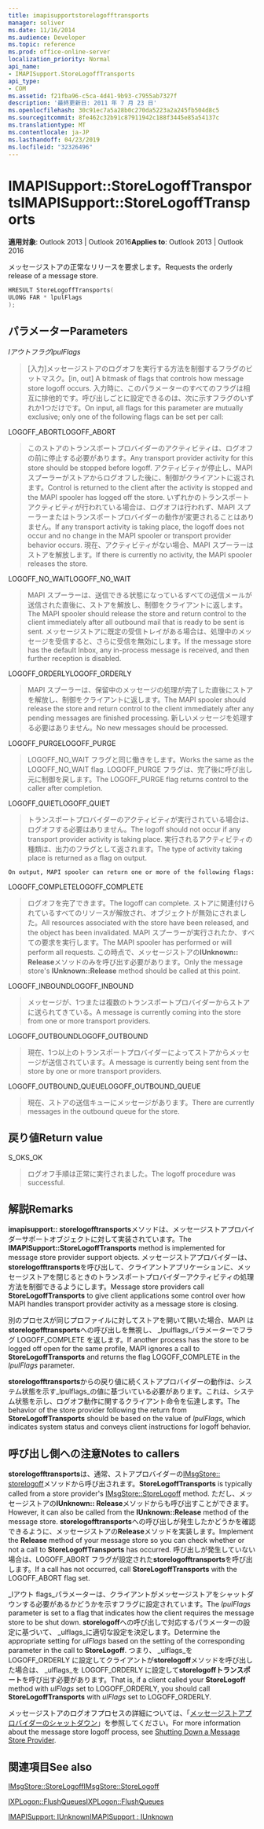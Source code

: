 ```yaml
---
title: imapisupportstorelogofftransports
manager: soliver
ms.date: 11/16/2014
ms.audience: Developer
ms.topic: reference
ms.prod: office-online-server
localization_priority: Normal
api_name:
- IMAPISupport.StoreLogoffTransports
api_type:
- COM
ms.assetid: f21fba96-c5ca-4d41-9b93-c7955ab7327f
description: '最終更新日: 2011 年 7 月 23 日'
ms.openlocfilehash: 30c91ec7a5a28b0c270da5223a2a245fb504d8c5
ms.sourcegitcommit: 8fe462c32b91c87911942c188f3445e85a54137c
ms.translationtype: MT
ms.contentlocale: ja-JP
ms.lasthandoff: 04/23/2019
ms.locfileid: "32326496"
---
```

# <a name="imapisupportstorelogofftransports"></a><span data-ttu-id="57c58-103">IMAPISupport::StoreLogoffTransports</span><span class="sxs-lookup"><span data-stu-id="57c58-103">IMAPISupport::StoreLogoffTransports</span></span>

  
  
<span data-ttu-id="57c58-104">**適用対象**: Outlook 2013 | Outlook 2016</span><span class="sxs-lookup"><span data-stu-id="57c58-104">**Applies to**: Outlook 2013 | Outlook 2016</span></span> 
  
<span data-ttu-id="57c58-105">メッセージストアの正常なリリースを要求します。</span><span class="sxs-lookup"><span data-stu-id="57c58-105">Requests the orderly release of a message store.</span></span>
  
```cpp
HRESULT StoreLogoffTransports(
ULONG FAR * lpulFlags
);
```

## <a name="parameters"></a><span data-ttu-id="57c58-106">パラメーター</span><span class="sxs-lookup"><span data-stu-id="57c58-106">Parameters</span></span>

 <span data-ttu-id="57c58-107">_lアウトフラグ_</span><span class="sxs-lookup"><span data-stu-id="57c58-107">_lpulFlags_</span></span>
  
> <span data-ttu-id="57c58-108">[入力]メッセージストアのログオフを実行する方法を制御するフラグのビットマスク。</span><span class="sxs-lookup"><span data-stu-id="57c58-108">[in, out] A bitmask of flags that controls how message store logoff occurs.</span></span> <span data-ttu-id="57c58-109">入力時に、このパラメーターのすべてのフラグは相互に排他的です。呼び出しごとに設定できるのは、次に示すフラグのいずれか1つだけです。</span><span class="sxs-lookup"><span data-stu-id="57c58-109">On input, all flags for this parameter are mutually exclusive; only one of the following flags can be set per call:</span></span>
    
<span data-ttu-id="57c58-110">LOGOFF_ABORT</span><span class="sxs-lookup"><span data-stu-id="57c58-110">LOGOFF_ABORT</span></span> 
  
> <span data-ttu-id="57c58-111">このストアのトランスポートプロバイダーのアクティビティは、ログオフの前に停止する必要があります。</span><span class="sxs-lookup"><span data-stu-id="57c58-111">Any transport provider activity for this store should be stopped before logoff.</span></span> <span data-ttu-id="57c58-112">アクティビティが停止し、MAPI スプーラーがストアからログオフした後に、制御がクライアントに返されます。</span><span class="sxs-lookup"><span data-stu-id="57c58-112">Control is returned to the client after the activity is stopped and the MAPI spooler has logged off the store.</span></span> <span data-ttu-id="57c58-113">いずれかのトランスポートアクティビティが行われている場合は、ログオフは行われず、MAPI スプーラーまたはトランスポートプロバイダーの動作が変更されることはありません。</span><span class="sxs-lookup"><span data-stu-id="57c58-113">If any transport activity is taking place, the logoff does not occur and no change in the MAPI spooler or transport provider behavior occurs.</span></span> <span data-ttu-id="57c58-114">現在、アクティビティがない場合、MAPI スプーラーはストアを解放します。</span><span class="sxs-lookup"><span data-stu-id="57c58-114">If there is currently no activity, the MAPI spooler releases the store.</span></span> 
    
<span data-ttu-id="57c58-115">LOGOFF_NO_WAIT</span><span class="sxs-lookup"><span data-stu-id="57c58-115">LOGOFF_NO_WAIT</span></span> 
  
> <span data-ttu-id="57c58-116">MAPI スプーラーは、送信できる状態になっているすべての送信メールが送信された直後に、ストアを解放し、制御をクライアントに返します。</span><span class="sxs-lookup"><span data-stu-id="57c58-116">The MAPI spooler should release the store and return control to the client immediately after all outbound mail that is ready to be sent is sent.</span></span> <span data-ttu-id="57c58-117">メッセージストアに既定の受信トレイがある場合は、処理中のメッセージを受信すると、さらに受信を無効にします。</span><span class="sxs-lookup"><span data-stu-id="57c58-117">If the message store has the default Inbox, any in-process message is received, and then further reception is disabled.</span></span> 
    
<span data-ttu-id="57c58-118">LOGOFF_ORDERLY</span><span class="sxs-lookup"><span data-stu-id="57c58-118">LOGOFF_ORDERLY</span></span> 
  
> <span data-ttu-id="57c58-119">MAPI スプーラーは、保留中のメッセージの処理が完了した直後にストアを解放し、制御をクライアントに返します。</span><span class="sxs-lookup"><span data-stu-id="57c58-119">The MAPI spooler should release the store and return control to the client immediately after any pending messages are finished processing.</span></span> <span data-ttu-id="57c58-120">新しいメッセージを処理する必要はありません。</span><span class="sxs-lookup"><span data-stu-id="57c58-120">No new messages should be processed.</span></span> 
    
<span data-ttu-id="57c58-121">LOGOFF_PURGE</span><span class="sxs-lookup"><span data-stu-id="57c58-121">LOGOFF_PURGE</span></span> 
  
> <span data-ttu-id="57c58-122">LOGOFF_NO_WAIT フラグと同じ働きをします。</span><span class="sxs-lookup"><span data-stu-id="57c58-122">Works the same as the LOGOFF_NO_WAIT flag.</span></span> <span data-ttu-id="57c58-123">LOGOFF_PURGE フラグは、完了後に呼び出し元に制御を戻します。</span><span class="sxs-lookup"><span data-stu-id="57c58-123">The LOGOFF_PURGE flag returns control to the caller after completion.</span></span> 
    
<span data-ttu-id="57c58-124">LOGOFF_QUIET</span><span class="sxs-lookup"><span data-stu-id="57c58-124">LOGOFF_QUIET</span></span> 
  
> <span data-ttu-id="57c58-125">トランスポートプロバイダーのアクティビティが実行されている場合は、ログオフする必要はありません。</span><span class="sxs-lookup"><span data-stu-id="57c58-125">The logoff should not occur if any transport provider activity is taking place.</span></span> <span data-ttu-id="57c58-126">実行されるアクティビティの種類は、出力のフラグとして返されます。</span><span class="sxs-lookup"><span data-stu-id="57c58-126">The type of activity taking place is returned as a flag on output.</span></span>
    
    On output, MAPI spooler can return one or more of the following flags:
    
<span data-ttu-id="57c58-127">LOGOFF_COMPLETE</span><span class="sxs-lookup"><span data-stu-id="57c58-127">LOGOFF_COMPLETE</span></span> 
  
> <span data-ttu-id="57c58-128">ログオフを完了できます。</span><span class="sxs-lookup"><span data-stu-id="57c58-128">The logoff can complete.</span></span> <span data-ttu-id="57c58-129">ストアに関連付けられているすべてのリソースが解放され、オブジェクトが無効にされました。</span><span class="sxs-lookup"><span data-stu-id="57c58-129">All resources associated with the store have been released, and the object has been invalidated.</span></span> <span data-ttu-id="57c58-130">MAPI スプーラーが実行されたか、すべての要求を実行します。</span><span class="sxs-lookup"><span data-stu-id="57c58-130">The MAPI spooler has performed or will perform all requests.</span></span> <span data-ttu-id="57c58-131">この時点で、メッセージストアの**IUnknown:: Release**メソッドのみを呼び出す必要があります。</span><span class="sxs-lookup"><span data-stu-id="57c58-131">Only the message store's **IUnknown::Release** method should be called at this point.</span></span> 
    
<span data-ttu-id="57c58-132">LOGOFF_INBOUND</span><span class="sxs-lookup"><span data-stu-id="57c58-132">LOGOFF_INBOUND</span></span> 
  
> <span data-ttu-id="57c58-133">メッセージが、1つまたは複数のトランスポートプロバイダーからストアに送られてきている。</span><span class="sxs-lookup"><span data-stu-id="57c58-133">A message is currently coming into the store from one or more transport providers.</span></span> 
    
<span data-ttu-id="57c58-134">LOGOFF_OUTBOUND</span><span class="sxs-lookup"><span data-stu-id="57c58-134">LOGOFF_OUTBOUND</span></span> 
  
> <span data-ttu-id="57c58-135">現在、1つ以上のトランスポートプロバイダーによってストアからメッセージが送信されています。</span><span class="sxs-lookup"><span data-stu-id="57c58-135">A message is currently being sent from the store by one or more transport providers.</span></span> 
    
<span data-ttu-id="57c58-136">LOGOFF_OUTBOUND_QUEUE</span><span class="sxs-lookup"><span data-stu-id="57c58-136">LOGOFF_OUTBOUND_QUEUE</span></span> 
  
> <span data-ttu-id="57c58-137">現在、ストアの送信キューにメッセージがあります。</span><span class="sxs-lookup"><span data-stu-id="57c58-137">There are currently messages in the outbound queue for the store.</span></span>
    
## <a name="return-value"></a><span data-ttu-id="57c58-138">戻り値</span><span class="sxs-lookup"><span data-stu-id="57c58-138">Return value</span></span>

<span data-ttu-id="57c58-139">S_OK</span><span class="sxs-lookup"><span data-stu-id="57c58-139">S_OK</span></span> 
  
> <span data-ttu-id="57c58-140">ログオフ手順は正常に実行されました。</span><span class="sxs-lookup"><span data-stu-id="57c58-140">The logoff procedure was successful.</span></span>
    
## <a name="remarks"></a><span data-ttu-id="57c58-141">解説</span><span class="sxs-lookup"><span data-stu-id="57c58-141">Remarks</span></span>

<span data-ttu-id="57c58-142">**imapisupport:: storelogofftransports**メソッドは、メッセージストアプロバイダーサポートオブジェクトに対して実装されています。</span><span class="sxs-lookup"><span data-stu-id="57c58-142">The **IMAPISupport::StoreLogoffTransports** method is implemented for message store provider support objects.</span></span> <span data-ttu-id="57c58-143">メッセージストアプロバイダーは、 **storelogofftransports**を呼び出して、クライアントアプリケーションに、メッセージストアを閉じるときのトランスポートプロバイダーアクティビティの処理方法を制御できるようにします。</span><span class="sxs-lookup"><span data-stu-id="57c58-143">Message store providers call **StoreLogoffTransports** to give client applications some control over how MAPI handles transport provider activity as a message store is closing.</span></span> 
  
<span data-ttu-id="57c58-144">別のプロセスが同じプロファイルに対してストアを開いて開いた場合、MAPI は**storelogofftransports**への呼び出しを無視し、 _lpulflags_パラメーターでフラグ LOGOFF_COMPLETE を返します。</span><span class="sxs-lookup"><span data-stu-id="57c58-144">If another process has the store to be logged off open for the same profile, MAPI ignores a call to **StoreLogoffTransports** and returns the flag LOGOFF_COMPLETE in the  _lpulFlags_ parameter.</span></span> 
  
<span data-ttu-id="57c58-145">**storelogofftransports**からの戻り値に続くストアプロバイダーの動作は、システム状態を示す_lpulflags_の値に基づいている必要があります。これは、システム状態を示し、ログオフ動作に関するクライアント命令を伝達します。</span><span class="sxs-lookup"><span data-stu-id="57c58-145">The behavior of the store provider following the return from **StoreLogoffTransports** should be based on the value of  _lpulFlags_, which indicates system status and conveys client instructions for logoff behavior.</span></span> 
  
## <a name="notes-to-callers"></a><span data-ttu-id="57c58-146">呼び出し側への注意</span><span class="sxs-lookup"><span data-stu-id="57c58-146">Notes to callers</span></span>

 <span data-ttu-id="57c58-147">**storelogofftransports**は、通常、ストアプロバイダーの[IMsgStore:: storelogoff](imsgstore-storelogoff.md)メソッドから呼び出されます。</span><span class="sxs-lookup"><span data-stu-id="57c58-147">**StoreLogoffTransports** is typically called from a store provider's [IMsgStore::StoreLogoff](imsgstore-storelogoff.md) method.</span></span> <span data-ttu-id="57c58-148">ただし、メッセージストアの**IUnknown:: Release**メソッドからも呼び出すことができます。</span><span class="sxs-lookup"><span data-stu-id="57c58-148">However, it can also be called from the **IUnknown::Release** method of the message store.</span></span> <span data-ttu-id="57c58-149">**storelogofftransports**への呼び出しが発生したかどうかを確認できるように、メッセージストアの**Release**メソッドを実装します。</span><span class="sxs-lookup"><span data-stu-id="57c58-149">Implement the **Release** method of your message store so you can check whether or not a call to **StoreLogoffTransports** has occurred.</span></span> <span data-ttu-id="57c58-150">呼び出しが発生していない場合は、LOGOFF_ABORT フラグが設定された**storelogofftransports**を呼び出します。</span><span class="sxs-lookup"><span data-stu-id="57c58-150">If a call has not occurred, call **StoreLogoffTransports** with the LOGOFF_ABORT flag set.</span></span> 
  
<span data-ttu-id="57c58-151">_lアウト flags_パラメーターは、クライアントがメッセージストアをシャットダウンする必要があるかどうかを示すフラグに設定されています。</span><span class="sxs-lookup"><span data-stu-id="57c58-151">The  _lpulFlags_ parameter is set to a flag that indicates how the client requires the message store to be shut down.</span></span> <span data-ttu-id="57c58-152">**storelogoff**への呼び出しで対応するパラメーターの設定に基づいて、 _ulflags_に適切な設定を決定します。</span><span class="sxs-lookup"><span data-stu-id="57c58-152">Determine the appropriate setting for  _ulFlags_ based on the setting of the corresponding parameter in the call to **StoreLogoff**.</span></span> <span data-ttu-id="57c58-153">つまり、 _ulflags_を LOGOFF_ORDERLY に設定してクライアントが**storelogoff**メソッドを呼び出した場合は、 _ulflags_を LOGOFF_ORDERLY に設定して**storelogoffトランスポート**を呼び出す必要があります。</span><span class="sxs-lookup"><span data-stu-id="57c58-153">That is, if a client called your **StoreLogoff** method with  _ulFlags_ set to LOGOFF_ORDERLY, you should call **StoreLogoffTransports** with  _ulFlags_ set to LOGOFF_ORDERLY.</span></span> 
  
<span data-ttu-id="57c58-154">メッセージストアのログオフプロセスの詳細については、「[メッセージストアプロバイダーのシャットダウン](shutting-down-a-message-store-provider.md)」を参照してください。</span><span class="sxs-lookup"><span data-stu-id="57c58-154">For more information about the message store logoff process, see [Shutting Down a Message Store Provider](shutting-down-a-message-store-provider.md).</span></span>
  
## <a name="see-also"></a><span data-ttu-id="57c58-155">関連項目</span><span class="sxs-lookup"><span data-stu-id="57c58-155">See also</span></span>



[<span data-ttu-id="57c58-156">IMsgStore::StoreLogoff</span><span class="sxs-lookup"><span data-stu-id="57c58-156">IMsgStore::StoreLogoff</span></span>](imsgstore-storelogoff.md)
  
[<span data-ttu-id="57c58-157">IXPLogon::FlushQueues</span><span class="sxs-lookup"><span data-stu-id="57c58-157">IXPLogon::FlushQueues</span></span>](ixplogon-flushqueues.md)
  
[<span data-ttu-id="57c58-158">IMAPISupport: IUnknown</span><span class="sxs-lookup"><span data-stu-id="57c58-158">IMAPISupport : IUnknown</span></span>](imapisupportiunknown.md)


